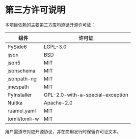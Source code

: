 # 第三方许可说明

本项目依赖的主要第三方库均遵循开源许可证：

| 组件 | 许可证 |
| --- | --- |
| PySide6 | LGPL-3.0 |
| ijson | BSD |
| json5 | MIT |
| jsonschema | MIT |
| jsonpath-ng | MIT |
| jmespath | MIT |
| PyInstaller | GPL-2.0-with-a-special-exception |
| Nuitka | Apache-2.0 |
| ruamel.yaml | MIT |
| tomli/tomli-w | MIT |

用户需遵守对应开源协议，并在商用发行时保留许可证文本。
